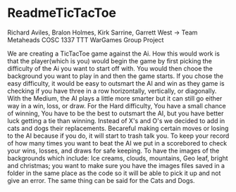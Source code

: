 # ReadmeTicTacToe
Richard Aviles, Bralon Holmes, Kirk Sarrine, Garrett West -> Team Metaheads
    COSC 1337
    TTT WarGames Group Project
    
    
   We are creating a TicTacToe game against the Ai. How this would work is that the player(which is you) would begin the game by first picking the difficulty of the Ai you want to start off with. You would then chooe the background you want to play in and then the game starts. 
    If you chose the easy difficulty, it would be easy to outsmart the AI and win as they game is checking if you have three in a row horizontally, vertically, or diagonally. With the Medium, the AI plays a little more smarter but it can still go either way in a win, loss, or draw. For the Hard difficulty, You have a small chance of winning, You have to be the best to outsmart the AI, but you have better luck getting a tie than winning. 
    Instead of X's and O's we decided to add in cats and dogs their replacements. Becareful making certain moves or losing to the AI because if you do, it will start to trash talk you. To keep your record of how many times you want to beat the AI we put in a scorebored to check your wins, losses, and draws for safe keeping. 
   To have the images of the backgrounds which include: Ice creams, clouds, mountains, Geo leaf, bright and christmas; you want to make sure you have the images files saved in a folder in the same place as the code so it will be able to pick it up and not give an error. The same thing can be said for the Cats and Dogs.
